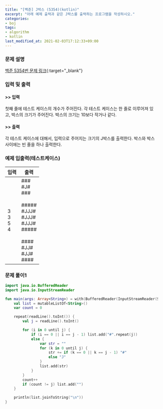 ```yaml
---
title: "[백준] J박스 (5354)(kotlin)"
excerpt: "아래 예제 출력과 같은 J박스를 출력하는 프로그램을 작성하시오."
categories:
- boj
tags:
- algorithm
- kotlin
last_modified_at: 2021-02-03T17:12:33+09:00
---
```



### 문제 설명
[백준 5354번 문제 링크](https://www.acmicpc.net/problem/5354#description){:target="_blank"}




### 입력 및 출력
#### >> 입력
첫째 줄에 테스트 케이스의 개수가 주어진다. 각 테스트 케이스는 한 줄로 이루어져 있고, 박스의 크기가 주어진다. 박스의 크기는 10보다 작거나 같다.



#### >> 출력
각 테스트 케이스에 대해서, 입력으로 주어지는 크기의 J박스를 출력한다. 박스와 박스 사이에는 빈 줄을 하나 출력한다.





### 예제 입출력(테스트케이스)


|입력|출력|
|-----|------|
|3<br>3<br>5<br>4|###<br>#J#<br>###<br><br>#####<br>#JJJ#<br>#JJJ#<br>#JJJ#<br>#####<br><br>####<br>#JJ#<br>#JJ#<br>####|




### 문제 풀이1
```kotlin
import java.io.BufferedReader
import java.io.InputStreamReader

fun main(args: Array<String>) = with(BufferedReader(InputStreamReader(System.`in`))) {
    val list = mutableListOf<String>()
    var count = 0

    repeat(readLine().toInt()) {
        val j = readLine().toInt()

        for (i in 0 until j) {
            if (i == 0 || i == j - 1) list.add("#".repeat(j))
            else {
                var str = ""
                for (k in 0 until j) {
                    str += if (k == 0 || k == j - 1) "#"
                    else "J"
                }
                list.add(str)
            }
        }
        count++
        if (count != j) list.add("")
    }

    println(list.joinToString("\n"))
}
```